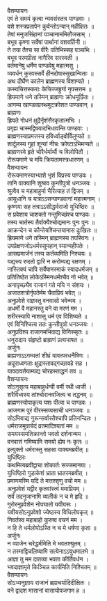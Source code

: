 वैशम्पायनः  
एवं ते समयं कृत्वा न्यवसंस्तत्र पाण्डवाः ।  
वशे शस्त्रप्रतापेन कुर्वन्तोऽन्यान् महीक्षितः ॥  
तेषां मनुजसिंहानां पञ्चानाममितौजसाम् ।  
बभूव कृष्णा सर्वेषां पार्थानां वशवर्तिनी ॥  
ते तया तैश्च सा वीरैः पतिभिस्सह पञ्चभिः ।  
बभूव परमप्रीता नागैरिव सरस्वती ॥  
वर्तमानेषु धर्मेण पाण्डवेषु महात्मसु ।  
व्यवर्धन् कुरवस्सर्वे हीनदोषास्सुखान्विताः ॥  
अथ दीर्घेण कालेन ब्राह्मणस्य विशाम्पते ।  
कस्यचित्तस्कराः केचिज्जह्रुर्गा नृपसत्तम ॥  
ह्रियमाणे धने तस्मिन् ब्राह्मणः क्रोधमूर्छितः ।  
आगम्य खाण्डवप्रस्थमुदक्रोशत पाण्डवान् ॥  
ब्राह्मणः  
ह्रियते गोधनं क्षुद्रैर्नृशंसैरकृतात्मभिः ।  
प्रगृह्य चास्मद्विषयादभिधावन्ति पाण्डवाः ।  
ब्राह्मणस्याप्रमत्तस्य हविर्ध्वाङ्क्षैर्विलुप्यते ॥  
शार्दूलस्य गुहां शून्यां नीचः क्रोष्टाऽभिमन्यते ॥  
ब्राह्मणस्वे हृते चोरैर्धर्मार्थौ च विलोपितौ ।  
रोरूयमाणे च मयि क्रियतामस्त्रधारणम् ॥  
वैशम्पायनः  
रोरूयमाणस्याभ्याशे भृशं विप्रस्य पाण्डवः ।  
तानि वाक्यानि शुश्राव कुन्तीपुत्रो धनञ्जयः ।  
श्रुत्वैव च महाबाहुर्मा भैरित्याह तं द्विजम् ॥  
आयुधानि च यत्राऽऽसन्पाण्डवानां महात्मनाम् ।  
कृष्णया सह तत्राऽऽसीद्धर्मराजो युधिष्ठिरः ॥  
स प्रवेशाय चाशक्तो गन्तुमिच्छंश्च पाण्डवः ।  
तस्य चार्तस्य तैर्वाक्यैश्चोद्यमानः पुनः पुनः ॥  
आक्रन्देन च कौन्तेयश्चिन्तयामास दुःखितः ॥  
ह्रियमाणे धने तस्मिन् ब्राह्मणस्य तपस्विनः ।  
उपप्रेक्षणजोऽधर्मस्सुमहान् स्यान्महीपतेः ।  
आस्रप्रमार्जनं तस्य कर्तव्यमिति निश्चयः ॥  
यद्यस्य रुदतो द्वारि न करोम्यद्य रक्षणम् ।  
नास्तिक्यं चापि सर्वेषामस्माकं स्यादधर्मजम् ॥  
प्रतितिष्ठेत लोकेऽस्मिनधर्मश्चैव नो भवेत् ॥  
अनापृच्छ्यैव राजानं गते मयि न संशयः ।  
अजातशत्रोर्नृपतेर्मम चैवाप्रियं भवेत् ॥  
अनुप्रवेशे राज्ञस्तु वनवासो भवेन्मम ।  
अधर्मो वै महानस्तु वने वा मरणं मम ।  
शरीरस्यापि नाशात्तु धर्म एव विशिष्यते ॥  
एवं विनिश्चित्य ततः कुन्तीपुत्रो धनञ्जयः ।  
अनुप्रविश्य राजानमभिवाद्य विनिस्सृतः ॥  
धनुरादाय संहृष्टो ब्राह्मणं प्रत्यभाषत ॥  
अर्जुनः  
ब्राह्मणाऽऽगम्यतां शीघ्रं यावत्परधनैषिणः ।  
अदूराध्वगताः क्षुद्रास्तावद्गच्छावहे सह ।  
यावदावर्तयाम्यद्य चोरहस्ताद्धनं तव ॥  
वैशम्पायनः  
सोऽनुसृत्य महाबाहुर्धन्वी वर्मी रथी ध्वजी ।  
शरैर्विध्वस्य तांश्चोरानवजित्य च तद्धनम् ॥  
ब्राह्मणस्योपाकृत्य यशः पीत्वा च पाण्डवः ।  
आजगाम पुरं वीरस्सव्यसाची धनञ्जयः ॥  
सोऽभिवाद्य गुरून्सर्वास्तैश्चापि प्रतिनन्दितः ।  
धर्मराजमुवाचेदं व्रतमादिश्यतां मम ॥  
समयस्समतिक्रान्तो भवतो दर्शनान्मम ।  
वनवासं गमिष्यामि समयो ह्येष नः कृतः ॥  
इत्युक्तो धर्मरास्तु सहसा वाक्यमब्रवीत् ॥  
युधिष्ठिरः  
कथमित्यब्रवीद्वाचा शोकार्तः सज्जमानया ।  
युधिष्ठिरो गुडाकेशं भ्राता भ्रातरमब्रवीत् ।  
प्रमाणमस्मि यदि ते मत्तश्शृणु वचो मम ॥  
अनुप्रवेशं यद्वीर कृतवांस्त्वं ममाप्रियम् ।  
सर्वं तदनुजानामि व्यलीकं न च मे हृदि ॥  
गुरोरनुप्रवेशेन नोपघातो यवीयसः ।  
यवीयसोऽनुप्रवेशो ज्येष्ठस्य विधिलोपकृत् ॥  
निवर्तस्व महाबाहो कुरुष्व वचनं मम ।  
न हि ते धर्मलोपोऽस्ति न च मे धर्षणा कृता ॥  
अर्जुनः  
न व्याजेन चरेद्धर्ममिति मे भवतश्श्रुतम् ।  
न तस्माद्विचलिष्यामि सत्येनाऽऽयुधमालभे ॥  
आज्ञा तु मम दातव्या भवता कीर्तिवर्धन ।  
भवदाज्ञामृते किञ्चिन्न कार्यमिति निश्चितम् ॥  
वैशम्पायनः  
सोऽभ्यनुज्ञाय राजानं ब्रह्मचर्यादिदीक्षितः ।  
वने द्वादश मासानां वासायोपजगाम ह ॥  
